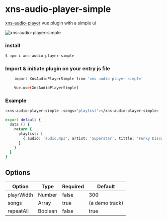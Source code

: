 # xns-audio-player-simple
[xns-audio-player](https://github.com/xinnks/xns-audio-player "xns-audio-player") vue plugin with a simple ui

![xns-audio-player-simple](https://res.cloudinary.com/djx5h4cjt/image/upload/v1570172265/random/xns-audio-player-simple.jpg "xns-audio-player-simple")


### install

```sh
$ npm i xns-audio-player-simple
```


### Import & initiate plugin on your entry js file

```sh
    import XnsAudioPlayerSimple from 'xns-audio-player-simple'

    Vue.use(XnsAudioPlayerSimple)
```


### Example

```sh
<xns-audio-player-simple :songs="playlist"></xns-audio-player-simple>
```

```sh
export default {
  data () {
    return {
      playlist: [
        { audio: 'audio.mp3', artist: 'Superstar', tittle: 'Funky Disco House', album: 'Alpha Zulu', cover: 'cover-art.jpg' }
      ]
    }
  }
}
```

## Options

| Option | Type | Required | Default |
| ------ | ---- | -------- | ------- |
| playrWidth | Number | false | 300 |
| songs | Array | true | (a demo track) |
| repeatAll | Boolean | false | true |
